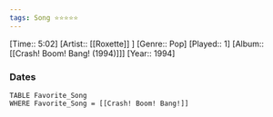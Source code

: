 ```yaml
---
tags: Song ⭐⭐⭐⭐⭐ 
---
```

[Time:: 5:02]
[Artist:: [[Roxette]] ]
[Genre:: Pop]
[Played:: 1]
[Album:: [[Crash! Boom! Bang! (1994)]]]
[Year:: 1994]
### Dates
````dataview
TABLE Favorite_Song
WHERE Favorite_Song = [[Crash! Boom! Bang!]]
````